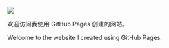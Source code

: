 ![](https://ws4.sinaimg.cn/large/006tNbRwgy1fy0u8c0w6ej31c00u0h9q.jpg)



欢迎访问我使用 GitHub Pages 创建的网站。

Welcome to the website I created using GitHub Pages.







